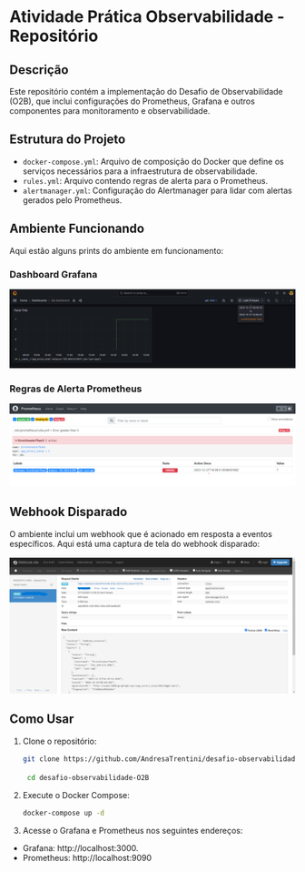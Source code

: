 # Atividade Prática Observabilidade - Repositório

## Descrição
Este repositório contém a implementação do Desafio de Observabilidade (O2B), que inclui configurações do Prometheus, Grafana e outros componentes para monitoramento e observabilidade.

## Estrutura do Projeto
- `docker-compose.yml`: Arquivo de composição do Docker que define os serviços necessários para a infraestrutura de observabilidade.
- `rules.yml`: Arquivo contendo regras de alerta para o Prometheus.
- `alertmanager.yml`: Configuração do Alertmanager para lidar com alertas gerados pelo Prometheus.

## Ambiente Funcionando
Aqui estão alguns prints do ambiente em funcionamento:

### Dashboard Grafana
![Dashboard Grafana](images/lab-grafana2.png)

### Regras de Alerta Prometheus
![Regras de Alerta Prometheus](images/labalert.png)

## Webhook Disparado
O ambiente inclui um webhook que é acionado em resposta a eventos específicos. Aqui está uma captura de tela do webhook disparado:

![Webhook Disparado](images/webhook-lab.png)

## Como Usar
1. Clone o repositório:
   ```bash
   git clone https://github.com/AndresaTrentini/desafio-observabilidade-O2B.git

    cd desafio-observabilidade-O2B

2. Execute o Docker Compose: 
    ```bash
   docker-compose up -d
    
4. Acesse o Grafana e Prometheus nos seguintes endereços:
 - Grafana:  http://localhost:3000.
 - Prometheus: http://localhost:9090  
   
   

   

